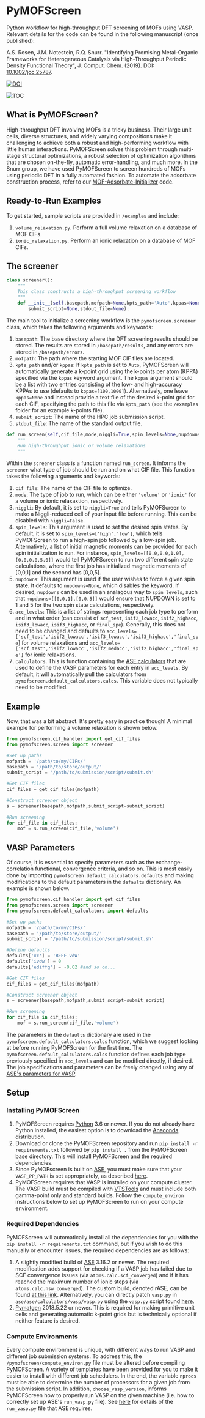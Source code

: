 # PyMOFScreen
Python workflow for high-throughput DFT screening of MOFs using VASP. Relevant details for the code can be found in the following manuscript (once published):

A.S. Rosen, J.M. Notestein, R.Q. Snurr. "Identifying Promising Metal-Organic Frameworks for Heterogeneous Catalysis via High-Throughput Periodic Density Functional Theory", J. Comput. Chem. (2019). DOI: [10.1002/jcc.25787](https://onlinelibrary.wiley.com/doi/10.1002/jcc.25787).

[![DOI](https://zenodo.org/badge/113722940.svg)](https://zenodo.org/badge/latestdoi/113722940)

![TOC](toc.png)

## What is PyMOFScreen?

High-throughput DFT involving MOFs is a tricky business. Their large unit cells, diverse structures, and widely varying compositions make it challenging to achieve both a robust and high-performing workflow with little human interactions. PyMOFScreen solves this problem through multi-stage structural optimizations, a robust selection of optimization algorithms that are chosen on-the-fly, automatic error-handling, and much more. In the Snurr group, we have used PyMOFScreen to screen hundreds of MOFs using periodic DFT in a fully automated fashion. To automate the adsorbate construction process, refer to our [MOF-Adsorbate-Initializer](https://github.com/arosen93/mof-adsorbate-initializer) code.

## Ready-to-Run Examples

To get started, sample scripts are provided in `/examples` and include:
1. `volume_relaxation.py`. Perform a full volume relaxation on a database of MOF CIFs.
2. `ionic_relaxation.py`. Perform an ionic relaxation on a database of MOF CIFs.

## The screener

```python
class screener():
	"""
	This class constructs a high-throughput screening workflow
	"""
	def __init__(self,basepath,mofpath=None,kpts_path='Auto',kppas=None,
		submit_script=None,stdout_file=None):
```
The main tool to initialize a screening workflow is the `pymofscreen.screener` class, which takes the following arguments and keywords:
	
1. `basepath`: The base directory where the DFT screening results should be stored. The results are stored in `/basepath/results`, and any errors are stored in `/basepath/errors`.
2. `mofpath`: The path where the starting MOF CIF files are located.
3. `kpts_path` and/or `kppas`: If `kpts_path` is set to `Auto`, PyMOFScreen will automatically generate a k-point grid using the k-points per atom (KPPA) specified via the `kppas` keyword argument. The `kppas` argument should be a list with two entries consisting of the low- and high-accuracy KPPAs to use (defaults to `kppas=[100,1000]`). Alternatively, one leave `kppas=None` and instead provide a text file of the desired k-point grid for each CIF, specifying the path to this file via `kpts_path` (see the `/examples` folder for an example k-points file).
4. `submit_script`: The name of the HPC job submission script.
5. `stdout_file`: The name of the standard output file.

```python
def run_screen(self,cif_file,mode,niggli=True,spin_levels=None,nupdowns=None,acc_levels=None,calculators=calcs):
	"""
	Run high-throughput ionic or volume relaxations
	"""
```
Within the `screener` class is a function named `run_screen`. It informs the `screener` what type of job should be run and on what CIF file. This function takes the following arguments and keywords:

1. `cif_file`: The name of the CIF file to optimize.
2. `mode`: The type of job to run, which can be either `'volume'` or `'ionic'` for a volume or ionic relaxaxtion, respectively.
3. `niggli`: By default, it is set to `niggli=True` and tells PyMOFScreen to make a Niggli-reduced cell of your input file before running. This can be disabled with `niggli=False`.
4. `spin_levels`: This argument is used to set the desired spin states. By default, it is set to `spin_levels=['high','low']`, which tells PyMOFScreen to run a high-spin job followed by a low-spin job. Alternatively, a list of initial magnetic moments can be provided for each spin initialization to run. For instance, `spin_levels=[[0.0,0.0,1.0],[0.0,0.0,5.0]]` would tell PyMOFScreen to run two different spin state calculations, where the first job has initialized magnetic moments of [0,0,1] and the second has [0,0,5].
5. `nupdowns`: This argument is used if the user wishes to force a given spin state. It defaults to `nupdowns=None`, which disables the keyword. If desired, `nupdowns` can be used in an analagous way to `spin_levels`, such that `nupdowns=[[0,0,1],[0,0,5]]` would ensure that NUPDOWN is set to 1 and 5 for the two spin state calculations, respectively.
5. `acc_levels`: This is a list of strings representing each job type to perform and in what order (can consist of `scf_test`, `isif2_lowacc`, `isif2_highacc`, `isif3_lowacc`, `isif3_highacc`, or `final_spe`). Generally, this does not need to be changed and defaults to `acc_levels=['scf_test','isif2_lowacc','isif3_lowacc','isif3_highacc','final_spe`] for volume relaxations and `acc_levels=['scf_test','isif2_lowacc','isif2_medacc','isif2_highacc','final_spe']` for ionic relaxations.
6. `calculators`. This is function containing the [ASE calculators](https://wiki.fysik.dtu.dk/ase/ase/calculators/calculators.html) that are used to define the VASP parameters for each entry in `acc_levels`. By default, it will automatically pull the calculators from `pymofscreen.default_calculators.calcs`. This variable does not typically need to be modified.

## Example

Now, that was a bit abstract. It's pretty easy in practice though! A minimal example for performing a volume relaxation is shown below.

```python
from pymofscreen.cif_handler import get_cif_files
from pymofscreen.screen import screener

#Set up paths
mofpath = '/path/to/my/CIFs/'
basepath = '/path/to/store/output/'
submit_script = '/path/to/submission/script/submit.sh'

#Get CIF files
cif_files = get_cif_files(mofpath)

#Construct screener object
s = screener(basepath,mofpath,submit_script=submit_script)

#Run screening
for cif_file in cif_files:
	mof = s.run_screen(cif_file,'volume')
```

## VASP Parameters

Of course, it is essential to specify parameters such as the exchange-correlation functional, convergence criteria, and so on. This is most easily done by importing `pymofscreen.default_calculators.defaults` and making modifications to the default parameters in the `defaults` dictionary. An example is shown below.

```python
from pymofscreen.cif_handler import get_cif_files
from pymofscreen.screen import screener
from pymofscreen.default_calculators import defaults

#Set up paths
mofpath = '/path/to/my/CIFs/'
basepath = '/path/to/store/output/'
submit_script = '/path/to/submission/script/submit.sh'

#Define defaults
defaults['xc'] = 'BEEF-vdW'
defaults['ivdw'] = 0
defaults['ediffg'] = -0.02 #and so on...

#Get CIF files
cif_files = get_cif_files(mofpath)

#Construct screener object
s = screener(basepath,mofpath,submit_script=submit_script)

#Run screening
for cif_file in cif_files:
	mof = s.run_screen(cif_file,'volume')
```

The parameters in the `defaults` dictionary are used in the `pymofscreen.default_calculators.calcs` function, which we suggest looking at before running PyMOFScreen for the first time. The `pymofscreen.default_calculators.calcs` function defines each job type previously specified in `acc_levels` and can be modified directly, if desired. The job specifications and parameters can be freely changed using any of [ASE's parameters for VASP](https://wiki.fysik.dtu.dk/ase/ase/calculators/vasp.html).

## Setup

### Installing PyMOFScreen

1. PyMOFScreen requires [Python](https://www.python.org/) 3.6 or newer. If you do not already have Python installed, the easiest option is to download the [Anaconda](https://www.anaconda.com/download/) distribution.
2. Download or clone the PyMOFScreen repository and run `pip install -r requirements.txt` followed by `pip install .` from the PyMOFScreen base directory. This will install PyMOFScreen and the required dependencies.
3. Since PyMOFscreen is built on [ASE](https://wiki.fysik.dtu.dk/ase/), you must make sure that your `VASP_PP_PATH` is set appropriately, as described [here](https://wiki.fysik.dtu.dk/ase/ase/calculators/vasp.html).
4. PyMOFScreen requires that VASP is installed on your compute cluster. The VASP build must be compiled with [VTSTools](http://theory.cm.utexas.edu/vtsttools/index.html) and must include both gamma-point only and standard builds. Follow the `compute_environ` instructions below to set up PyMOFScreen to run on your compute environment.

### Required Dependencies

PyMOFScreen will automatically install all the dependencies for you with the `pip install -r requirements.txt` command, but if you wish to do this manually or encounter issues, the required dependencies are as follows:
1. A slightly modified build of [ASE](https://wiki.fysik.dtu.dk/ase/) 3.16.2 or newer. The required modification adds support for checking if a VASP job has failed due to SCF convergence issues (via `atoms.calc.scf_converged`) and if it has reached the maximum number of ionic steps (via `atoms.calc.nsw_converged`). The custom build, denoted rASE, can be found [at this link](https://github.com/arosen93/rASE). Alternatively, you can directly patch `vasp.py` in `ase/ase/calculators/vasp/vasp.py` using the `vasp.py` script found [here](https://github.com/arosen93/rASE/blob/master/ase/calculators/vasp/vasp.py). 
2. [Pymatgen](http://pymatgen.org/) 2018.5.22 or newer. This is required for making primitive unit cells and generating automatic k-point grids but is technically optional if neither feature is desired.

### Compute Environments

Every compute environment is unique, with different ways to run VASP and different job submission systems. To address this, the `/pymofscreen/compute_environ.py` file must be altered before compiling PyMOFScreen. A variety of templates have been provided for you to make it easier to install with different job schedulers. In the end, the variable `nprocs` must be able to determine the number of processors for a given job from the submission script. In addition, `choose_vasp_version`, informs PyMOFScreen how to properly run VASP on the given machine (i.e. how to correctly set up ASE's `run_vasp.py` file). See [here](https://wiki.fysik.dtu.dk/ase/ase/calculators/vasp.html) for details of the `run_vasp.py` file that ASE requires.
